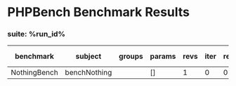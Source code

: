PHPBench Benchmark Results
==========================

### suite: %run_id%

benchmark | subject | groups | params | revs | iter | rej | mem | time | z-value | diff
 --- | --- | --- | --- | --- | --- | --- | --- | --- | --- | --- 
NothingBench | benchNothing |  | [] | 1 | 0 | 0 | 100b | 10.000μs | 0.00σ | 0.00%
